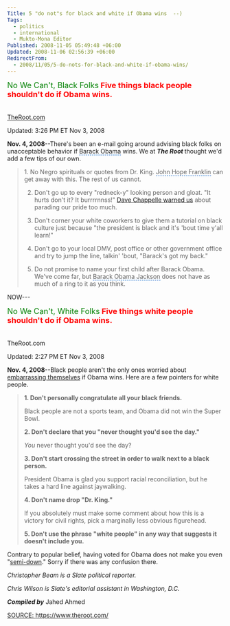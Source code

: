 ```yaml
---
Title: 5 "do not"s for black and white if Obama wins  --)
Tags:
  - politics
  - international
  - Mukto-Mona Editor
Published: 2008-11-05 05:49:48 +06:00
Updated: 2008-11-06 02:56:39 +06:00
RedirectFrom:
  - 2008/11/05/5-do-nots-for-black-and-white-if-obama-wins/
---
```


<p style="color: #ff0000" class="headline"><font size="4" color="#008000">No We Can't, Black Folks</font><strong><font size="4">
Five things black people shouldn't do if Obama wins.</font></strong>
<p style="padding-top: 20px" class="source"><a target="_blank" href="https://theroot.com/"><span id="lw_1225841561_0" class="yshortcuts">TheRoot.com</span></a></p>
<p class="articleUpdated">Updated: 3:26 PM ET Nov 3, 2008</p>
<strong>Nov. 4, 2008</strong>--There's been an e-mail going around advising black folks on unacceptable behavior if <span style="cursor: hand; border-bottom: #0066cc 1px dashed" id="lw_1225841561_1" class="yshortcuts">Barack Obama</span> wins. We at <em><strong>The Root </strong></em>thought we'd add a few tips of our own.
 
<blockquote>1. No Negro spirituals or quotes from Dr. King. <span style="cursor: hand; border-bottom: #0066cc 1px dashed" id="lw_1225841561_2" class="yshortcuts">John Hope Franklin</span> can get away with this. The rest of us cannot.

2. Don't go up to every "redneck-y" looking person and gloat. "It hurts don't it? It burrrrnnss!" <a rel="nofollow" target="_blank" href="https://www.youtube.com/watch?v=759SCBcUxto&amp;feature=related"><span id="lw_1225841561_3" class="yshortcuts">Dave Chappelle warned us</span></a> about parading our pride too much.

3. Don't corner your white coworkers to give them a tutorial on black culture just because "the president is black and it's 'bout time y'all learn!"

4. Don't go to your local DMV, post office or other government office and try to jump the line, talkin' 'bout, "Barack's got my back."

5. Do not promise to name your first child after Barack Obama. We've come far, but <span style="cursor: hand; border-bottom: #0066cc 1px dashed" id="lw_1225841561_4" class="yshortcuts">Barack Obama Jackson</span> does not have as much of a ring to it as you think.</blockquote>
NOW---
 

<p style="color: #ff0000" class="headline"><font size="4"><font color="#008000">No We Can't, White Folks</font><strong>
Five things white people shouldn't do if Obama wins.</strong></font>
<p style="padding-top: 20px" class="source">TheRoot.com</p>
<p class="articleUpdated">Updated: 2:27 PM ET Nov 3, 2008</p>
<strong>Nov. 4, 2008</strong>--Black people aren't the only ones worried about <a rel="nofollow" target="_blank" href="https://www.theroot.com/id/48696"><span id="lw_1225841561_5" class="yshortcuts">embarrassing themselves</span></a> if Obama wins. Here are a few pointers for white people.
<blockquote><strong>1. Don't personally congratulate all your black friends.</strong>

Black people are not a sports team, and Obama did not win the <span id="lw_1225841561_6" class="yshortcuts">Super Bowl</span>.

<strong>2. Don't declare that you "never thought you'd see the day."</strong>

<em>You</em> never thought you'd see the day?

<strong>3. Don't start crossing the street in order to walk next to a black person. </strong>

President Obama is glad you support racial reconciliation, but he takes a hard line against jaywalking.

<strong>4. Don't name drop "Dr. King."</strong>

If you absolutely must make some comment about how this is a victory for <span id="lw_1225841561_7" class="yshortcuts">civil rights</span>, pick a marginally less obvious figurehead.

<strong>5. Don't use the phrase "white people" in any way that suggests it doesn't include you.</strong></blockquote>
Contrary to popular belief, having voted for Obama does not make you even "<a rel="nofollow" target="_blank" href="https://www.theroot.com/id/47196"><span id="lw_1225841561_8" class="yshortcuts">semi-down</span></a>." Sorry if there was any confusion there.
 

<em>Christopher Beam is a Slate political reporter. </em>

<em><span id="lw_1225841561_9" class="yshortcuts">Chris Wilson</span> is Slate's editorial assistant in Washington, D.C.</em>
 

<strong><em>Compiled by</em></strong> Jahed Ahmed

<span style="text-decoration: underline">SOURCE: <a target="_blank" href="https://www.theroot.com/"><span id="lw_1225841561_10" class="yshortcuts">https://www.theroot.com/</span></a></span>
